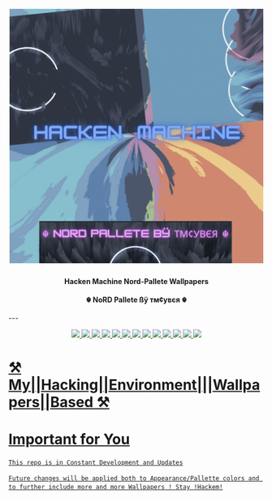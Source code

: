 
<h1 align="center">
  <br>
  <a href="https://github.com/tmcybers/gmailHack"><img src="Hacken-Machine-Nord-Pallete-Wallpapers.png" width="500px" alt="gmailHack"></a>
</h1>

<h4 align="center"> Hacken Machine Nord-Pallete Wallpapers </h4>
<h4 align="center"> ☬ NoRD Pallete ßÿ тм¢увєя ☬ </h4>
---

<p align="center">
<a href="https://github.com/tmcybers/Hacken-Machine-Nord-Pallete-Wallpapers"><img src="https://img.shields.io/badge/Nord Pallete-yellowgreen">
<a href="https://github.com/tmcybers/Hacken-Machine-Nord-Pallete-Wallpapers"><img src="https://img.shields.io/badge/downloads-12890-green">
<a href="https://github.com/tmcybers/Hacken-Machine-Nord-Pallete-Wallpapers"><img src="https://img.shields.io/badge/releases-1.0-red">
<a href="https://github.com/tmcybers/Hacken-Machine-Nord-Pallete-Wallpapers"><img src="https://img.shields.io/badge/contributors-1-orange">
<a href="https://github.com/tmcybers/Hacken-Machine-Nord-Pallete-Wallpapers"><img src="https://img.shields.io/badge/open%20issues-0-blue">
<a href="https://github.com/tmcybers/Hacken-Machine-Nord-Pallete-Wallpapers"><img src="https://img.shields.io/badge/discussions-1-orange">
<a href="https://t.me/+l5WYQySOL-0yMDQ0"><img src="https://img.shields.io/badge/chat-online-brightgreen?style=plastic&logo=telegram">
<a href="https://twitter.com/tmcybers"><img src="https://img.shields.io/badge/folow-tmcyber-blue?style=plastic&logo=twitter">
<a href="https://ioc.exchange/@tmcyber"><img src="https://img.shields.io/badge/folow-tmcyber-blue?style=plastic&logo=mastodon">
<a href="https://tmcybers.github.io/blog"><img src="https://img.shields.io/badge/Write%20ups-Blog-red?style=plastic&logo=hackthebox">
  <a href="https://wakatime.com/@tmcyber"><img src="https://img.shields.io/badge/Developer-Blog-orange?style=plastic&logo=python">
<a href="https://tmcybers.github.io/Donate"><img src="https://img.shields.io/badge/support-tmcyber-blue?style=plastic&logo=donate">
<a href="https://ko-fi.com/tmcyber"><img src="https://img.shields.io/badge/Support%20me-Ko--Fi-brightgreen?style=plastic&logo=ko-fi">

</p>

# ⚒️ My||Hacking||Environment|||Wallpapers||Based ⚒️


# Important for You #

  `This repo is in Constant Development and Updates`

  `Future changes will be applied both to Appearance/Pallette colors and to further include more and more Wallpapers ! Stay !Hackem!`










